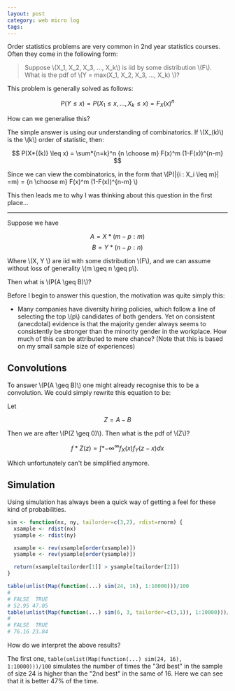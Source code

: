 ```yaml
---
layout: post
category: web micro log
tags:
---
```


Order statistics problems are very common in 2nd year statistics courses. Often they come in the following form:

> Suppose \\(X_1, X_2, X_3, ..., X_k\\) is iid by some distribution \\(F\\). What is the pdf of \\(Y = max(X_1, X_2, X_3, ..., X_k) \\)?

This problem is generally solved as follows:

$$ P(Y \leq x) = P(X_1 \leq x, ..., X_k \leq x) = F_X(x)^n $$

How can we generalise this?

The simple answer is using our understanding of combinatorics. If \\(X\_(k)\\) is the \\(k\\) order of statistic,
then:

$$ P(X*{(k)} \leq x) = \sum*{n=k}^n {n \choose m} F(x)^m (1-F(x))^{n-m} $$

Since we can view the combinatorics, in the form that \\(P(\|\{i : X_i \leq m\}\| =m) = {n \choose m} F(x)^m (1-F(x))^{n-m} \\)

This then leads me to why I was thinking about this question in the first place...

---

Suppose we have

$$ A = X*{(m-p:m)} $$
$$ B = Y*{(n-p:n)} $$

Where \\(X, Y \\) are iid with some distribution \\(F\\), and we can assume without loss of generality \\(m \geq n \geq p\\).

Then what is \\(P(A \geq B)\\)?

Before I begin to answer this question, the motivation was quite simply this:

- Many companies have diversity hiring policies, which follow a line of selecting the top \\(p\\) candidates of both genders. Yet on consistent (anecdotal) evidence is that the majority gender always seems to consistently be stronger than the minority gender in the workplace. How much of this can be attributed to mere chance? (Note that this is based on my small sample size of experiences)

## Convolutions

To answer \\(P(A \geq B)\\) one might already recognise this to be a convolution. We could simply rewrite this equation to be:

Let

$$Z = A - B$$

Then we are after \\(P(Z \geq 0)\\). Then what is the pdf of \\(Z\\)?

$$ f*Z(z) = \int*{-\infty}^{\infty} f_X(x) f_Y(z-x) dx $$

Which unfortunately can't be simplified anymore.

## Simulation

Using simulation has always been a quick way of getting a feel for these kind of probabilities.

```r
sim <- function(nx, ny, tailorder=c(3,2), rdist=rnorm) {
  xsample <- rdist(nx)
  ysample <- rdist(ny)

  xsample <- rev(xsample[order(xsample)])
  ysample <- rev(ysample[order(ysample)])

  return(xsample[tailorder[1]] > ysample[tailorder[2]])
}

table(unlist(Map(function(...) sim(24, 16), 1:10000)))/100
#
# FALSE  TRUE
# 52.95 47.05
table(unlist(Map(function(...) sim(6, 3, tailorder=c(3,1)), 1:10000)))/100
#
# FALSE  TRUE
# 76.16 23.84
```

How do we interpret the above results?

The first one, `table(unlist(Map(function(...) sim(24, 16), 1:10000)))/100` simulates
the number of times the "3rd best" in the sample of size 24 is higher than the "2nd best"
in the same of 16. Here we can see that it is better 47% of the time.
